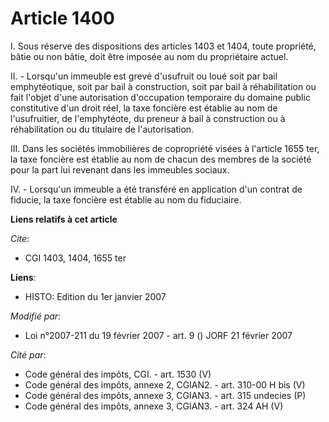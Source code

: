 # Article 1400

I. Sous réserve des dispositions des articles 1403 et 1404, toute propriété, bâtie ou non bâtie, doit être imposée au nom du
propriétaire actuel.

II. - Lorsqu'un immeuble est grevé d'usufruit ou loué soit par bail emphytéotique, soit par bail à construction, soit par
bail à réhabilitation ou fait l'objet d'une autorisation d'occupation temporaire du domaine public constitutive d'un droit
réel, la taxe foncière est établie au nom de l'usufruitier, de l'emphytéote, du preneur à bail à construction ou à
réhabilitation ou du titulaire de l'autorisation.

III. Dans les sociétés immobilières de copropriété visées à l'article 1655 ter, la taxe foncière est établie au nom de chacun
des membres de la société pour la part lui revenant dans les immeubles sociaux.

IV. - Lorsqu'un immeuble a été transféré en application d'un contrat de fiducie, la taxe foncière est établie au nom du
fiduciaire.

**Liens relatifs à cet article**

_Cite_:

  - CGI 1403, 1404, 1655 ter

**Liens**:

  - HISTO: Edition du 1er janvier 2007

_Modifié par_:

  - Loi n°2007-211 du 19 février 2007 - art. 9 () JORF 21 février 2007

_Cité par_:

  - Code général des impôts, CGI. - art. 1530 (V)
  - Code général des impôts, annexe 2, CGIAN2. - art. 310-00 H bis (V)
  - Code général des impôts, annexe 3, CGIAN3. - art. 315 undecies (P)
  - Code général des impôts, annexe 3, CGIAN3. - art. 324 AH (V)
